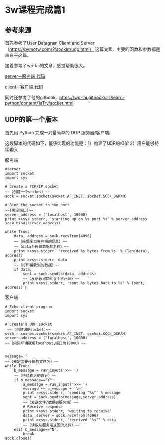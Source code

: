 # 3w课程完成篇1


## 参考来源
首先参考了User Datagram Client and Server（https://pymotw.com/2/socket/udp.html）
这篇文章，主要的函数和参数都是来自于这篇。

接着参考了wp-lai的文章，感觉帮助很大。

[server--服务端 代码](https://github.com/wp-lai/OMOOC2py/blob/master/_src/om2py3w/3wex0/server/alanserver.py)

[client--客户端 代码](https://github.com/wp-lai/OMOOC2py/blob/master/_src/om2py3w/3wex0/client/alanclient.py)

同时还参考了他的gitbook，https://wp-lai.gitbooks.io/learn-python/content/1sTry/socket.html


## UDP的第一个版本

首先用 Python 完成一对最简单的 DUP 服务器/客户端。

这段脚本的代码如下，能够实现的功能是：1）构建了UDP的框架 2）用户能够持续输入

服务端

    #server
    import socket
    import sys
    
    # Create a TCP/IP socket 
    ~~（创建一个socket）~~
    sock = socket.socket(socket.AF_INET, socket.SOCK_DGRAM)
    
    # Bind the socket to the port
    ~~(绑定端口)~~
    server_address = ('localhost', 10000)
    print >>sys.stderr, 'starting up on %s port %s' % server_address
    sock.bind(server_address)

    while True:
        data, address = sock.recvfrom(4096)
        ~~（接受来自客户端的信息）~~
        ~~（data为传输数据的名称）~~
        print >>sys.stderr, 'received %s bytes from %s' % (len(data), address)
        print >>sys.stderr, data
        ~~（打印接收到的数据）~~
        if data:
            sent = sock.sendto(data, address)
            ~~（发送数据回到各个客户端）~~
            print >>sys.stderr, 'sent %s bytes back to %s' % (sent, address) 


客户端

    # Echo client program
    import socket
    import sys

    # Create a UDP socket
     ~~ (创建UDPsocket)~~
    sock = socket.socket(socket.AF_INET, socket.SOCK_DGRAM)
    server_address = ('localhost', 10000)
    ~~（内网环境就用locahost,端口为10000）~~
    
    
    message=''
    ~~（先定义要传输的文件名）~~
    while True:
        b_message = raw_input('>>> ')
        ~~（持续输入的设计）~~
        if b_message=="Y":
            a_message = raw_input('>>> ')
            message += a_message + '\n'
            print >>sys.stderr, 'sending "%s"' % message
            sent = sock.sendto(message,server_address)
            ~~（发送文件/数据到服务端）~~
            # Receive response
            print >>sys.stderr, 'waiting to receive'
            data, server = sock.recvfrom(4096)
            print >>sys.stderr, 'received "%s"' % data        
            ~~（读取从服务端返回的文件）~~
        elif b_message=="N":
            break
    sock.close()


















